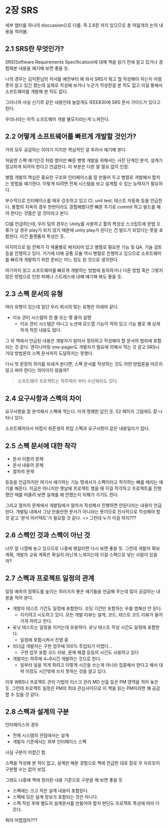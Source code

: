 # 2장 SRS

세부 챕터를 하나의 discussion으로 다룸.
즉 2.8장 까지 있으므로 총 여덟개의 논의 내용을 적어봄.

## 2.1 SRS란 무엇인가?

SRS(Software Requirements Specification)에 대해 책을 읽기 전에 알고 있거나 경험해본 내용을 얘기해 보면 좋을 듯.

나의 경우는 김익환님의 저서를 예전부터 봐 와서 SRS가 뭐고 뭘 작성해야 하는지 어렴풋이 알고 있긴 했는데 실제로 작성해 보거나 누군가 작성한걸 본 적도 없고 이걸 통해서 소프트웨어를 개발해 본 적도 없다.

그러니까 사실 신기루 같은 내용인데 놀랍게도 IEEE830에 SRS 문서 가이드가 있다고 한다.

우리나라는 아직 소프트웨어 개발 불모지라는게 느껴진다.

## 2.2 어떻게 소프트웨어를 빠르게 개발할 것인가?

거의 모두 공감하는 이야기 이지만 핵심적인 걸 추려서 얘기해 본다.

처음엔 스펙 얘기인것 처럼 했지만 빠른 병행 개발을 위해서는 사전 단계인 분석, 설계가 정교하게 되어야 한다고 언급한다. 이 부분은 다른 말 필요 없이 인정.

병렬 개발의 핵심은 중요한 구조와 인터페이스를 잘 만들어 두고 병렬로 개발해서 합치는 방법을 얘기한다. 이렇게 되려면 전체 시스템을 보고 설계할 수 있는 능력자가 필요하다.

부수적으로 인터페이스를 매우 강조하고 있고 CI, unit test, 테스트 자동화 등을 언급한다. 통합의 지옥의 경우 한번이라도 경험해봤다면 빠른 주기로 commit 하고 빌드를 해야 한다는 것쯤은 알 것이라고 본다.

CI를 언급하는데, 우리 팀의 경우는 Unity를 사용하고 툴의 특성상 스크립트에 문법 오류가 날 경우 play가 되지 않기 때문에 unity play가 된다는 건 빌드가 되었다는 뜻을 포함한다. 이건 플랫폼의 특성인 듯.

마지막으로 팀 전체가 각 제품별로 배치되어 있고 병렬로 필요한 기능 및 QA, 기술 검토 등을 진행하고 있다. 거기에 더해 공통 모듈 역시 병렬로 진행하고 있으므로 소프트웨어를 빠르게 개발하기 위한 준비는 어느 정도 된 것으로 생각한다.

여기까지 읽고 소프트웨어를 빠르게 개발하는 방법에 동의하거나 다른 방법 혹은 그렇지 않은 방법으로 인한 피해나 스트레스에 대해 얘기해 봐도 좋을 듯.

## 2.3 스펙 문서의 유형

여러 유형이 있는데 일단 우리 회사의 맞는 유형은 아래와 같다.

- 이슈 관리 시스템의 한 줄 또는 몇 줄의 설명
  - 이슈 관리 시스템은 아니고 노션에 로드맵 기능이 적혀 있고 기능 별로 꽤 상세하게 적힌 내용도 많다.

그 외 책에서 언급된 내용은 개발자가 알아서 정의하고 작성해야 할 문서의 범위에 포함되는 것 같다. 엔지니어링 one-pager도 개발자가 필요에 의해서 적는 것 같고 SRS나 거대 방법론의 스펙 문서까지 도달하지는 못했다.

다시 첫 문장의 의미를 되새겨 본다면, 스펙 문서를 작성하는 것도 어떤 방법론을 따르지 않고 써야 한다는 의미이지 않을까?

> 소프트웨어 프로젝트는 하루짜리 부터 수년짜리도 있다.

## 2.4 요구사항과 스펙의 차이

요구사항을 잘 분석해서 스펙에 적는다. 이게 명쾌한 답인 듯. 52 페이지 그림에도 잘 나타나 있다.

소프트웨어라서 어렵지 취준생의 취업 스펙과 요구사항이 같은 내용일리가 없다.

## 2.5 스펙 문서에 대한 착각

- 문서 이름의 문제
- 문서 내용의 문제
- 절차의 문제

등등을 언급하지만 여기서 얘기하는 기능 명세서가 스펙이라고 착각하는 뼈를 때리는 얘기를 해준다. 지금은 아니지만 옛날에 프로젝트 했을 때 이걸 착각하고 프로젝트를 진행했던 때를 떠올려 보면 설계를 왜 안했는지 이해가 가기도 한다.

그리고 절차의 문제에서 개발팀에서 알아서 작성해서 진행하면 안된다라는 내용이 언급된다. 개발팀 내에서 그냥 만들만한 문서가 아니라는 뜻이므로 전사적으로 작성해야 할 것 같고 '분석 아키텍트'가 필요할 것 같다.
=> 그런데 누가 이걸 하지???

## 2.6 스펙인 것과 스펙이 아닌 것

너무 잘 나열해 놓고 있으므로 나중에 헷갈리면 다시 보면 좋을 듯.
그런데 개발자 확보 계획, 개발자 교육 계획은 확실히 아닌게 느껴지는데 이걸 스펙으로 넣는 사람이 있을까?

## 2.7 스펙과 프로젝트 일정의 관계

일정 예측의 정확도를 높이는 여러가지 좋은 얘기들을 언급해 주는데 많이 공감하는 내용을 적어 본다.

- 개발자 테스트 기간도 일정에 포함한다. 코딩 기간만 포함하는 우를 범해선 안 된다.
  - 지키려고 시도하고 있다. 모든 개발 리뷰는 설계, 코드, 테스트 코드 리뷰가 들어가게 하려고 한다.
- 유닛 테스트는 일정을 지키는데 유용하다. 유닛 테스트 작성 시간도 일정에 포함한다.
  - 일정에 포함시켜서 진행 중
- 리더급 개발자는 구현 업무에 100% 투입되기 어렵다...
  - 구현 업무 포함 코드 리뷰, 문제 해결 등등의 시간도 사용하고 있다
- 개발자는 하루에 4~6시간 개발하는 것으로 한다.
  - 일부러 일을 적게 하려고 이렇게 시간을 쓰는게 아니라 집중해서 한다고 해서 대략 이정도 시간밖에 쓰지 못하는 것을 알고 있다.

이후 WBS나 프로젝트 관리 기법의 리스크 관리 MD 산출 등은 PM 영역을 적어 놓은 듯. 그런데 프로젝트 일정은 PM의 최대 관심사이므로 이 책을 읽는 PM이라면 꽤 공감할 수 있을 것 같다.

## 2.8 스펙과 설계의 구분

인터페이스의 경우

- 전체 시스템의 관점에서는 설계
- 개발자 기준에서는 외부 인터페이스 스펙

사실 구분이 어렵긴 함.

스펙을 작성해 본 적이 없고, 설계만 해본 경험으로 책에 언급한 대로 칼로 무 자르듯이 구분할 수는 없어 보임.

그래도 나중에 책에 정리된 내용 기준으로 구분을 해 보면 좋을 듯

- 스펙에는 크고 작은 설계 내용이 포함된다.
- 스펙에 모든 설계 정보가 포함되는 것은 아니다.
- 스펙 작성 후에 별도의 설계문서를 만들어야 할지 판단도 프로젝트 특성에 따라 다르다.

뭐야 어렵잖아???